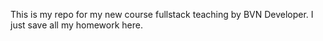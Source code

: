This is my repo for my new course fullstack teaching by BVN Developer.
I just save all my homework here. 
